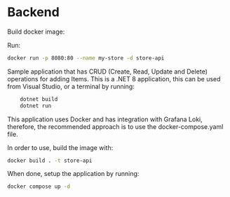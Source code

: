 # Backend

Build docker image:


Run:
```bash
docker run -p 8080:80 --name my-store -d store-api
```

Sample application that has CRUD (Create, Read, Update and Delete) operations for adding Items.
This is a .NET 8 application, this can be used from Visual Studio, or a terminal by running:

```bash
    dotnet build
    dotnet run
```

This application uses Docker and has integration with Grafana Loki, therefore, the recommended approach 
is to use the docker-compose.yaml file.

In order to use, build the image with:
```bash
docker build . -t store-api
```

When done, setup the application by running:
```bash
docker compose up -d
```